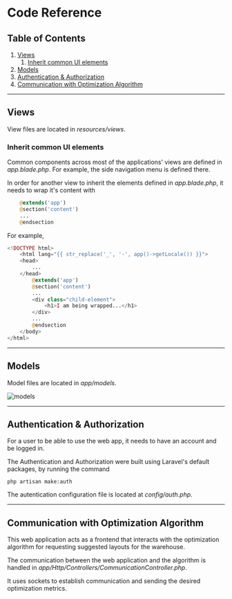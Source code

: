 # Code Reference 

## Table of Contents
1. [Views](##views)
    1. [Inherit common UI elements](##inheritance)
2. [Models](##models)
3. [Authentication & Authorization](##auth)
4. [Communication with Optimization Algorithm](##communicationAlgorithm)

_________________

## Views <a name="views"></a>

View files are located in *resources/views*. 

### Inherit common UI elements <a name="inheritance"></a>
Common components across most of the applications' views are defined in *app.blade.php*. For example, the side navigation menu is defined there. 

In order for another view to inherit the elements defined in *app.blade.php*, it needs to wrap it's content with 

````php
    @extends('app')
    @section('content')
    ...
    @endsection
````

For example,

````php
<!DOCTYPE html>
    <html lang="{{ str_replace('_', '-', app()->getLocale()) }}">
    <head>
        ...
    </head>
        @extends('app')
        @section('content')
        ...
        <div class="child-element">
            <h1>I am being wrapped...</h1>
        </div>
        ...
        @endsection
    </body>
</html>
````

_________________

## Models <a name="models"></a>

Model files are located in *app/models*.  

![models](https://github.com/softeng-feup/ds-meic2/blob/t4-web-app-documentation/optimization/src/web/docs/images/models.png)

_________________

## Authentication & Authorization <a name="auth"></a>

For a user to be able to use the web app, it needs to have an account and be logged in. 

The Authentication and Authorization were built using Laravel's default packages, by running the command

````
php artisan make:auth
````

The autentication configuration file is located at *config/auth.php*.


_________________

## Communication with Optimization Algorithm <a name="communicationAlgorithm"></a>

This web application acts as a frontend that interacts with the optimization algorithm for requesting suggested layouts for the warehouse.

The communication between the web application and the algorithm is handled in *app/Http/Controllers/CommunicationController.php*.

It uses sockets to establish communication and sending the desired optimization metrics.
